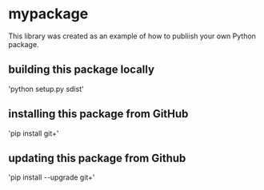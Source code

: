 # mypackage
This library was created as an example of how to publiish your own Python package.

## building this package locally
'python setup.py sdist'

## installing this package from GitHub
'pip install git+'

## updating this package from Github
'pip install --upgrade git+'
